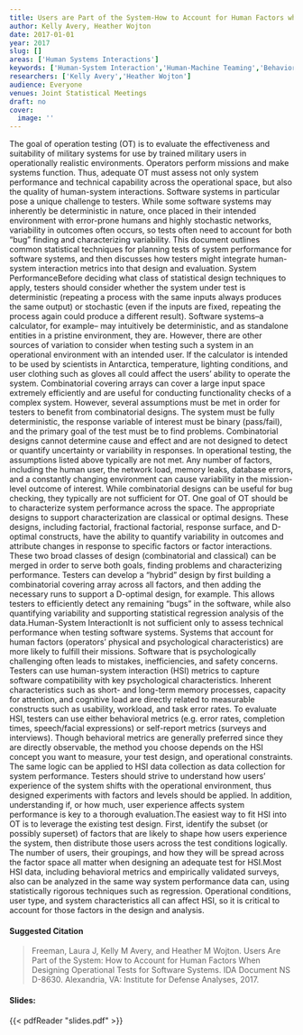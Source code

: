 ```yaml
---
title: Users are Part of the System-How to Account for Human Factors when Designing Operational Tests for Software Systems
author: Kelly Avery, Heather Wojton
date: 2017-01-01
year: 2017
slug: []
areas: ['Human Systems Interactions']
keywords: ['Human-System Interaction','Human-Machine Teaming','Behavioral Measures']
researchers: ['Kelly Avery','Heather Wojton']
audience: Everyone
venues: Joint Statistical Meetings
draft: no
cover:
  image: ''
---
```




The goal of operation testing (OT) is to evaluate the effectiveness and suitability of military systems for use by trained military users in operationally realistic environments.  Operators perform missions and make systems function.  Thus, adequate OT must assess not only system performance and technical capability across the operational space, but also the quality of human-system interactions. Software systems in particular pose a unique challenge to testers. While some software systems may inherently be deterministic in nature, once placed in their intended environment with error-prone humans and highly stochastic networks, variability in outcomes often occurs, so tests often need to account for both “bug” finding and characterizing variability.   This document outlines common statistical techniques for planning tests of system performance for software systems, and then discusses how testers might integrate human-system interaction metrics into that design and evaluation. System PerformanceBefore deciding what class of statistical design techniques to apply, testers should consider whether the system under test is deterministic (repeating a process with the same inputs always produces the same output) or stochastic (even if the inputs are fixed, repeating the process again could produce a different result).  Software systems–a calculator, for example– may intuitively be deterministic, and as standalone entities in a pristine environment, they are.  However, there are other sources of variation to consider when testing such a system in an operational environment with an intended user.  If the calculator is intended to be used by scientists in Antarctica, temperature, lighting conditions, and user clothing such as gloves all could affect the users’ ability to operate the system. Combinatorial covering arrays can cover a large input space extremely efficiently and are useful for conducting functionality checks of a complex system.  However, several assumptions must be met in order for testers to benefit from combinatorial designs.  The system must be fully deterministic, the response variable of interest must be binary (pass/fail), and the primary goal of the test must be to find problems.  Combinatorial designs cannot determine cause and effect and are not designed to detect or quantify uncertainty or variability in responses. In operational testing, the assumptions listed above typically are not met.  Any number of factors, including the human user, the network load, memory leaks, database errors, and a constantly changing environment can cause variability in the mission-level outcome of interest.  While combinatorial designs can be useful for bug checking, they typically are not sufficient for OT.  One goal of OT should be to characterize system performance across the space.   The appropriate designs to support characterization are classical or optimal designs.  These designs, including factorial, fractional factorial, response surface, and D-optimal constructs, have the ability to quantify variability in outcomes and attribute changes in response to specific factors or factor interactions. These two broad classes of design (combinatorial and classical) can be merged in order to serve both goals, finding problems and characterizing performance.  Testers can develop a “hybrid” design by first building a combinatorial covering array across all factors, and then adding the necessary runs to support a D-optimal design, for example.  This allows testers to efficiently detect any remaining “bugs” in the software, while also quantifying variability and supporting statistical regression analysis of the data.Human-System InteractionIt is not sufficient only to assess technical performance when testing software systems.  Systems that account for human factors (operators’ physical and psychological characteristics) are more likely to fulfill their missions. Software that is psychologically challenging often leads to mistakes, inefficiencies, and safety concerns. Testers can use human-system interaction (HSI) metrics to capture software compatibility with key psychological characteristics.  Inherent characteristics such as short- and long-term memory processes, capacity for attention, and cognitive load are directly related to measurable constructs such as usability, workload, and task error rates. To evaluate HSI, testers can use either behavioral metrics (e.g. error rates, completion times, speech/facial expressions) or self-report metrics (surveys and interviews). Though behavioral metrics are generally preferred since they are directly observable, the method you choose depends on the HSI concept you want to measure, your test design, and operational constraints. The same logic can be applied to HSI data collection as data collection for system performance.  Testers should strive to understand how users’ experience of the system shifts with the operational environment, thus designed experiments with factors and levels should be applied.    In addition, understanding if, or how much, user experience affects system performance is key to a thorough evaluation.The easiest way to fit HSI into OT is to leverage the existing test design.  First, identify the subset (or possibly superset) of factors that are likely to shape how users experience the system, then distribute those users across the test conditions logically.  The number of users, their groupings, and how they will be spread across the factor space all matter when designing an adequate test for HSI.Most HSI data, including behavioral metrics and empirically validated surveys, also can be analyzed in the same way system performance data can, using statistically rigorous techniques such as regression.  Operational conditions, user type, and system characteristics all can affect HSI, so it is critical to account for those factors in the design and analysis.

#### Suggested Citation
> Freeman, Laura J, Kelly M Avery, and Heather M Wojton. Users Are Part of the System: How to Account for Human Factors When Designing Operational Tests for Software Systems. IDA Document NS D-8630. Alexandria, VA: Institute for Defense Analyses, 2017.

#### Slides: 
{{< pdfReader "slides.pdf" >}}




